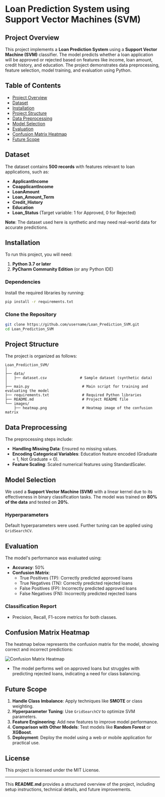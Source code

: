 # Loan Prediction System using Support Vector Machines (SVM)

## Project Overview
This project implements a **Loan Prediction System** using a **Support Vector Machine (SVM)** classifier. The model predicts whether a loan application will be approved or rejected based on features like income, loan amount, credit history, and education. The project demonstrates data preprocessing, feature selection, model training, and evaluation using Python.

## Table of Contents
- [Project Overview](#project-overview)
- [Dataset](#dataset)
- [Installation](#installation)
- [Project Structure](#project-structure)
- [Data Preprocessing](#data-preprocessing)
- [Model Selection](#model-selection)
- [Evaluation](#evaluation)
- [Confusion Matrix Heatmap](#confusion-matrix-heatmap)
- [Future Scope](#future-scope)

## Dataset
The dataset contains **500 records** with features relevant to loan applications, such as:
- **ApplicantIncome**
- **CoapplicantIncome**
- **LoanAmount**
- **Loan_Amount_Term**
- **Credit_History**
- **Education**
- **Loan_Status** (Target variable: 1 for Approved, 0 for Rejected)

**Note**: The dataset used here is synthetic and may need real-world data for accurate predictions.

## Installation
To run this project, you will need:
1. **Python 3.7 or later**
2. **PyCharm Community Edition** (or any Python IDE)

### Dependencies
Install the required libraries by running:
```bash
pip install -r requirements.txt
```

### Clone the Repository
```bash
git clone https://github.com/username/Loan_Prediction_SVM.git
cd Loan_Prediction_SVM
```

## Project Structure
The project is organized as follows:
```
Loan_Prediction_SVM/
│
├── data/
│   ├── dataset.csv               # Sample dataset (synthetic data)
│
├── main.py                        # Main script for training and evaluating the model
├── requirements.txt               # Required Python libraries
├── README.md                      # Project README file
└── images/
    ├── heatmap.png                # Heatmap image of the confusion matrix
```

## Data Preprocessing
The preprocessing steps include:
- **Handling Missing Data**: Ensured no missing values.
- **Encoding Categorical Variables**: Education feature encoded (Graduate = 1, Not Graduate = 0).
- **Feature Scaling**: Scaled numerical features using StandardScaler.

## Model Selection
We used a **Support Vector Machine (SVM)** with a linear kernel due to its effectiveness in binary classification tasks. The model was trained on **80% of the data** and tested on **20%**.

### Hyperparameters
Default hyperparameters were used. Further tuning can be applied using `GridSearchCV`.

## Evaluation
The model's performance was evaluated using:
- **Accuracy**: 50%
- **Confusion Matrix**:
  - True Positives (TP): Correctly predicted approved loans
  - True Negatives (TN): Correctly predicted rejected loans
  - False Positives (FP): Incorrectly predicted approved loans
  - False Negatives (FN): Incorrectly predicted rejected loans

### Classification Report
- Precision, Recall, F1-score metrics for both classes.

## Confusion Matrix Heatmap
The heatmap below represents the confusion matrix for the model, showing correct and incorrect predictions:

![Confusion Matrix Heatmap](images/heatmap.png)

- The model performs well on approved loans but struggles with predicting rejected loans, indicating a need for class balancing.

## Future Scope
1. **Handle Class Imbalance**: Apply techniques like **SMOTE** or class weighting.
2. **Hyperparameter Tuning**: Use `GridSearchCV` to optimize SVM parameters.
3. **Feature Engineering**: Add new features to improve model performance.
4. **Comparison with Other Models**: Test models like **Random Forest** or **XGBoost**.
5. **Deployment**: Deploy the model using a web or mobile application for practical use.

## License
This project is licensed under the MIT License.

---

This **README.md** provides a structured overview of the project, including setup instructions, technical details, and future improvements.
